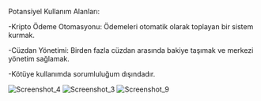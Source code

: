 Potansiyel Kullanım Alanları:

-Kripto Ödeme Otomasyonu: Ödemeleri otomatik olarak toplayan bir sistem kurmak.

-Cüzdan Yönetimi: Birden fazla cüzdan arasında bakiye taşımak ve merkezi yönetim sağlamak.

-Kötüye kullanımda sorumluluğum dışındadır.

![Screenshot_4](https://github.com/user-attachments/assets/61aa69d3-8ddb-494a-97f9-48dc88113c49)
![Screenshot_3](https://github.com/user-attachments/assets/89fdadb4-a326-4b78-8d61-ad332457816e)
![Screenshot_9](https://github.com/user-attachments/assets/fecaf790-8be6-44a3-9da1-734c63b909fe)
